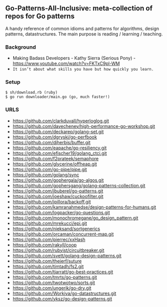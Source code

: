 ## Go-Patterns-All-Inclusive: meta-collection of repos for Go patterns

A handy reference of common idioms and patterns for algorithms, design patterns, datastructures.
The main purpose is reading / learning / teaching.

### Background
  - Making Badass Developers - Kathy Sierra (Serious Pony) - https://www.youtube.com/watch?v=FKTxC9pl-WM
  - `It isn’t about what skills you have but how quickly you learn.`

### Setup

    $ sh/download.rb (ruby)
    $ go run downloader/main.go (go, much faster!)


### URLS

- https://github.com/clarkduvall/hyperloglog.git
- https://github.com/davecheney/high-performance-go-workshop.git
- https://github.com/deckarep/golang-set.git
- https://github.com/dgryski/go-perfbook
- https://github.com/djherbis/buffer.git
- https://github.com/eapache/go-resiliency.git
- https://github.com/efischer19/golang_ctci.git
- https://github.com/f2prateek/semaphore
- https://github.com/glycerine/offheap.git
- https://github.com/go-pipe/pipe.git
- https://github.com/golang/sync
- https://github.com/gophergala/go-algos.git
- https://github.com/gophersgang/golang-patterns-collection.git
- https://github.com/jbuberel/go-patterns.git
- https://github.com/joeshaw/cuckoofilter.git
- https://github.com/jpillora/backoff.git
- https://github.com/kamranahmedse/design-patterns-for-humans.git
- https://github.com/logpacker/go-questions.git
- https://github.com/monochromegane/go_design_pattern.git
- https://github.com/mrekucci/epi.git
- https://github.com/nieksand/sortgenerics
- https://github.com/orcaman/concurrent-map.git
- https://github.com/pierrec/xxHash
- https://github.com/rakyll/coop
- https://github.com/rubyist/circuitbreaker.git
- https://github.com/svett/golang-design-patterns.git
- https://github.com/thejerf/suture
- https://github.com/timtadh/fs2.git
- https://github.com/tjarratt/go-best-practices.git
- https://github.com/tmrts/go-patterns.git
- https://github.com/twotwotwo/sorts.git
- https://github.com/ungerik/go-dry.git
- https://github.com/Workiva/go-datastructures.git
- https://github.com/yksz/go-design-patterns.git
